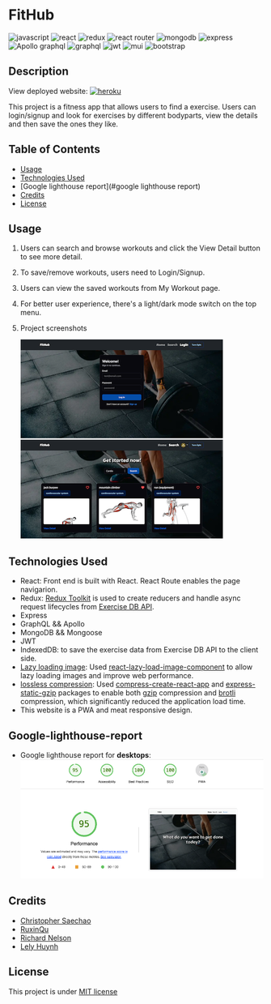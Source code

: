 # FitHub

![javascript](https://img.shields.io/badge/JavaScript-323330?style=for-the-badge&logo=javascript&logoColor=F7DF1E)
![react](https://img.shields.io/badge/React-20232A?style=for-the-badge&logo=react&logoColor=61DAFB)
![redux](https://img.shields.io/badge/Redux-593D88?style=for-the-badge&logo=redux&logoColor=white)
![react router](https://img.shields.io/badge/React_Router-CA4245?style=for-the-badge&logo=react-router&logoColor=white)
![mongodb](https://img.shields.io/badge/MongoDB-4EA94B?style=for-the-badge&logo=mongodb&logoColor=white)
![express](https://img.shields.io/badge/Express.js-000000?style=for-the-badge&logo=express&logoColor=white)
![Apollo graphql](https://img.shields.io/badge/Apollo%20GraphQL-311C87?&style=for-the-badge&logo=Apollo%20GraphQL&logoColor=white)
![graphql](https://img.shields.io/badge/GraphQl-E10098?style=for-the-badge&logo=graphql&logoColor=white)
![jwt](https://img.shields.io/badge/JWT-000000?style=for-the-badge&logo=JSON%20web%20tokens&logoColor=white)
![mui](https://img.shields.io/badge/Material%20UI-007FFF?style=for-the-badge&logo=mui&logoColor=white)
![bootstrap](https://img.shields.io/badge/Bootstrap-563D7C?style=for-the-badge&logo=bootstrap&logoColor=white)

## Description

View deployed website: [![heroku](https://img.shields.io/badge/Heroku-430098?style=for-the-badge&logo=heroku&logoColor=white)](https://fithub-fitness.herokuapp.com)

This project is a fitness app that allows users to find a exercise. Users can login/signup and look for exercises by different bodyparts, view the details and then save the ones they like.

## Table of Contents

- [Usage](#usage)
- [Technologies Used](#technologies-used)
- [Google lighthouse report](#google lighthouse report)
- [Credits](#credits)
- [License](#license)

## Usage

1. Users can search and browse workouts and click the View Detail button to see more detail.
2. To save/remove workouts, users need to Login/Signup.
3. Users can view the saved workouts from My Workout page.
4. For better user experience, there's a light/dark mode switch on the top menu.

5. Project screenshots

   ![login](./client/public/assets/login.png) ![search](./client/public/assets/search.png)

## Technologies Used

- React: Front end is built with React. React Route enables the page navigarion.
- Redux: [Redux Toolkit](https://redux-toolkit.js.org) is used to create reducers and handle async request lifecycles from [Exercise DB API](https://rapidapi.com/justin-WFnsXH_t6/api/exercisedb).
- Express
- GraphQL && Apollo
- MongoDB && Mongoose
- JWT
- IndexedDB: to save the exercise data from Exercise DB API to the client side.
- [Lazy loading image](https://developer.mozilla.org/en-US/docs/Web/Performance/Lazy_loading): Used [react-lazy-load-image-component](https://www.npmjs.com/package/react-lazy-load-image-component) to allow lazy loading images and improve web performance.
- [lossless compression](https://developer.mozilla.org/en-US/docs/Glossary/Lossless_compression): Used [compress-create-react-app](https://www.npmjs.com/package/compress-create-react-app) and [express-static-gzip](https://www.npmjs.com/package/express-static-gzip) packages to enable both [gzip](https://www.gzip.org) compression and [brotli](https://developer.mozilla.org/en-US/docs/Glossary/Brotli_compression) compression, which significantly reduced the application load time.
- This website is a PWA and meat responsive design.

## Google-lighthouse-report

- Google lighthouse report for **desktops**:
  ![desktop-lighthouse-report](./client/public/assets/lighthouse-pc.png)

## Credits

- [Christopher Saechao](https://github.com/TikoMyster)
- [RuxinQu](https://github.com/RuxinQu)
- [Richard Nelson](https://github.com/nelson92)
- [Lely Huynh](https://github.com/lely2011)

## License

This project is under [MIT license](https://opensource.org/lsicenses/MIT)
